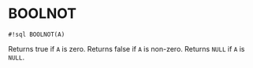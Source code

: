# BOOLNOT

`#!sql BOOLNOT(A)`

Returns true if `A` is zero. Returns false if `A` is non-zero. Returns
`NULL` if `A` is `NULL`.

